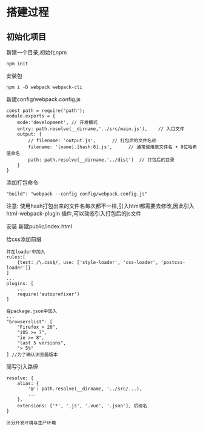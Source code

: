 # 搭建过程

## 初始化项目
新建一个目录,初始化npm
```
npm init
```
安装包
```
npm i -D webpack webpack-cli
```
新建config/webpack.config.js
```
const path = require('path');
module.exports = {
    mode:'development', // 开发模式
    entry: path.resolve(__dirname,'../src/main.js'),    // 入口文件
    output: {
        // filename: 'output.js',      // 打包后的文件名称
        filename: '[name].[hash:8].js',      // 通常使用原文件名 + 8位哈希值命名
        path: path.resolve(__dirname,'../dist')  // 打包后的目录
    }
}
```
添加打包命令
```
"build": "webpack --config config/webpack.config.js"
```

注意: 使用hash打包出来的文件名每次都不一样,引入html都需要去修改,因此引入 html-webpack-plugin 插件,可以动态引入打包后的js文件

安装
新建public/index.html

给css添加前缀
```
并在loader中加入
rules:[
    {test: /\.css$/, use: ['style-loader', 'css-loader', 'postcss-loader']}
]
...
plugins: [
    ...
    require('autoprefixer')
]

在package.json中加入
...
"browserslist": [
    "Firefox > 20",
    "iOS >= 7",
    "ie >= 8",
    "last 5 versions",
    "> 5%"
] //为了确认浏览器版本
```
简写引入路径
```
resolve: {
    alias: {
        '@': path.resolve(__dirname, '../src/...),
        ...
    },
    extensions: ['*', '.js', '.vue', '.json'], 后缀名
}

区分开发环境与生产环境
